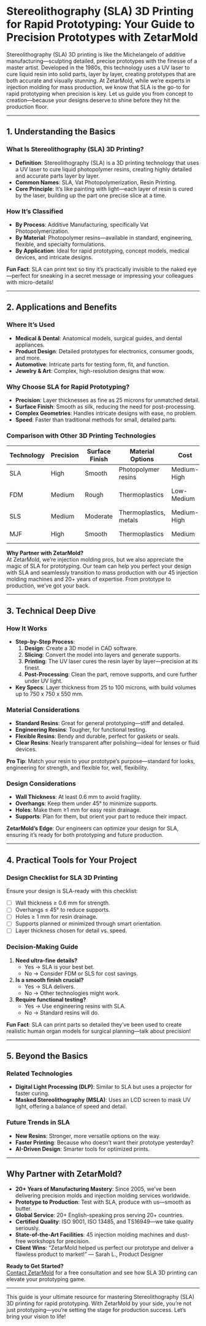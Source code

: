 # Stereolithography (SLA) 3D Printing for Rapid Prototyping: Your Guide to Precision Prototypes with ZetarMold

Stereolithography (SLA) 3D printing is like the Michelangelo of additive manufacturing—sculpting detailed, precise prototypes with the finesse of a master artist. Developed in the 1980s, this technology uses a UV laser to cure liquid resin into solid parts, layer by layer, creating prototypes that are both accurate and visually stunning. At ZetarMold, while we’re experts in injection molding for mass production, we know that SLA is the go-to for rapid prototyping when precision is key. Let us guide you from concept to creation—because your designs deserve to shine before they hit the production floor.

---

## 1. Understanding the Basics

### What Is Stereolithography (SLA) 3D Printing?

- **Definition**: Stereolithography (SLA) is a 3D printing technology that uses a UV laser to cure liquid photopolymer resins, creating highly detailed and accurate parts layer by layer.
- **Common Names**: SLA, Vat Photopolymerization, Resin Printing.
- **Core Principle**: It’s like painting with light—each layer of resin is cured by the laser, building up the part one precise slice at a time.

### How It’s Classified

- **By Process**: Additive Manufacturing, specifically Vat Photopolymerization.
- **By Material**: Photopolymer resins—available in standard, engineering, flexible, and specialty formulations.
- **By Application**: Ideal for rapid prototyping, concept models, medical devices, and intricate designs.

**Fun Fact**: SLA can print text so tiny it’s practically invisible to the naked eye—perfect for sneaking in a secret message or impressing your colleagues with micro-details!

---

## 2. Applications and Benefits

### Where It’s Used

- **Medical & Dental**: Anatomical models, surgical guides, and dental appliances.
- **Product Design**: Detailed prototypes for electronics, consumer goods, and more.
- **Automotive**: Intricate parts for testing form, fit, and function.
- **Jewelry & Art**: Complex, high-resolution designs that wow.

### Why Choose SLA for Rapid Prototyping?

- **Precision**: Layer thicknesses as fine as 25 microns for unmatched detail.
- **Surface Finish**: Smooth as silk, reducing the need for post-processing.
- **Complex Geometries**: Handles intricate designs with ease, no problem.
- **Speed**: Faster than traditional methods for small, detailed parts.

### Comparison with Other 3D Printing Technologies

| Technology | Precision | Surface Finish | Material Options       | Cost        | Best For                |
| ---------- | --------- | -------------- | ---------------------- | ----------- | ----------------------- |
| SLA        | High      | Smooth         | Photopolymer resins    | Medium-High | Detailed Prototypes     |
| FDM        | Medium    | Rough          | Thermoplastics         | Low-Medium  | Large, Functional Parts |
| SLS        | Medium    | Moderate       | Thermoplastics, metals | Medium-High | Durable Parts           |
| MJF        | High      | Smooth         | Thermoplastics         | Medium      | Functional Prototypes   |

**Why Partner with ZetarMold?**  
At ZetarMold, we’re injection molding pros, but we also appreciate the magic of SLA for prototyping. Our team can help you perfect your design with SLA and seamlessly transition to mass production with our 45 injection molding machines and 20+ years of expertise. From prototype to production, we’ve got your back.

---

## 3. Technical Deep Dive

### How It Works

- **Step-by-Step Process**:
  1. **Design**: Create a 3D model in CAD software.
  2. **Slicing**: Convert the model into layers and generate supports.
  3. **Printing**: The UV laser cures the resin layer by layer—precision at its finest.
  4. **Post-Processing**: Clean the part, remove supports, and cure further under UV light.
- **Key Specs**: Layer thickness from 25 to 100 microns, with build volumes up to 750 x 750 x 550 mm.

### Material Considerations

- **Standard Resins**: Great for general prototyping—stiff and detailed.
- **Engineering Resins**: Tougher, for functional testing.
- **Flexible Resins**: Bendy and durable, perfect for gaskets or seals.
- **Clear Resins**: Nearly transparent after polishing—ideal for lenses or fluid devices.

**Pro Tip**: Match your resin to your prototype’s purpose—standard for looks, engineering for strength, and flexible for, well, flexibility.

### Design Considerations

- **Wall Thickness**: At least 0.6 mm to avoid fragility.
- **Overhangs**: Keep them under 45° to minimize supports.
- **Holes**: Make them ≥1 mm for easy resin drainage.
- **Supports**: Plan for them, but orient your part to reduce their impact.

**ZetarMold’s Edge**: Our engineers can optimize your design for SLA, ensuring it’s ready for both prototyping and future production.

---

## 4. Practical Tools for Your Project

### Design Checklist for SLA 3D Printing

Ensure your design is SLA-ready with this checklist:

- [ ] Wall thickness ≥ 0.6 mm for strength.
- [ ] Overhangs ≤ 45° to reduce supports.
- [ ] Holes ≥ 1 mm for resin drainage.
- [ ] Supports planned or minimized through smart orientation.
- [ ] Layer thickness chosen for detail vs. speed.

### Decision-Making Guide

1. **Need ultra-fine details?**
   - Yes → SLA is your best bet.
   - No → Consider FDM or SLS for cost savings.
2. **Is a smooth finish crucial?**
   - Yes → SLA delivers.
   - No → Other technologies might work.
3. **Require functional testing?**
   - Yes → Use engineering resins with SLA.
   - No → Standard resins will do.

**Fun Fact**: SLA can print parts so detailed they’ve been used to create realistic human organ models for surgical planning—talk about precision!

---

## 5. Beyond the Basics

### Related Technologies

- **Digital Light Processing (DLP)**: Similar to SLA but uses a projector for faster curing.
- **Masked Stereolithography (MSLA)**: Uses an LCD screen to mask UV light, offering a balance of speed and detail.

### Future Trends in SLA

- **New Resins**: Stronger, more versatile options on the way.
- **Faster Printing**: Because who doesn’t want their prototype yesterday?
- **AI-Driven Design**: Smarter tools for optimized prints.

---

## Why Partner with ZetarMold?

- **20+ Years of Manufacturing Mastery**: Since 2005, we’ve been delivering precision molds and injection molding services worldwide.
- **Prototype to Production**: Test with SLA, produce with us—smooth as butter.
- **Global Service**: 20+ English-speaking pros serving 20+ countries.
- **Certified Quality**: ISO 9001, ISO 13485, and TS16949—we take quality seriously.
- **State-of-the-Art Facilities**: 45 injection molding machines and dust-free workshops for precision.
- **Client Wins**: “ZetarMold helped us perfect our prototype and deliver a flawless product to market!” — Sarah L., Product Designer

**Ready to Get Started?**  
[Contact ZetarMold](#) for a free consultation and see how SLA 3D printing can elevate your prototyping game.

---

This guide is your ultimate resource for mastering Stereolithography (SLA) 3D printing for rapid prototyping. With ZetarMold by your side, you’re not just prototyping—you’re setting the stage for production success. Let’s bring your vision to life!
